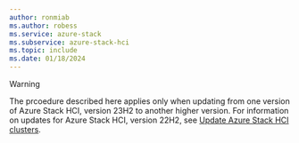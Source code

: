 ```yaml
---
author: ronmiab
ms.author: robess
ms.service: azure-stack
ms.subservice: azure-stack-hci
ms.topic: include
ms.date: 01/18/2024
---
```


<!-- Applies to all update articles for Azure Stack HCI, version 23H2 -->

> [!WARNING]
> The prcoedure described here applies only when updating from one version of Azure Stack HCI, version 23H2 to another higher version. For information on updates for Azure Stack HCI, version 22H2, see [Update Azure Stack HCI clusters](https://learn.microsoft.com/en-us/azure-stack/hci/manage/update-cluster).

